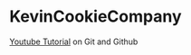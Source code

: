 # KevinCookieCompany
[Youtube Tutorial](https://www.youtube.com/watch?v=tRZGeaHPoaw&amp;t=5s&amp;ab_channel=KevinStratvert) on Git and Github
